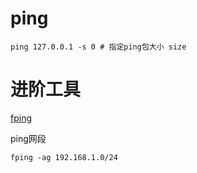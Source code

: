 # ping

```
ping 127.0.0.1 -s 0 # 指定ping包大小 size
```

# 进阶工具

[fping](https://en.wikipedia.org/wiki/Ping_sweep)

ping网段

    fping -ag 192.168.1.0/24
